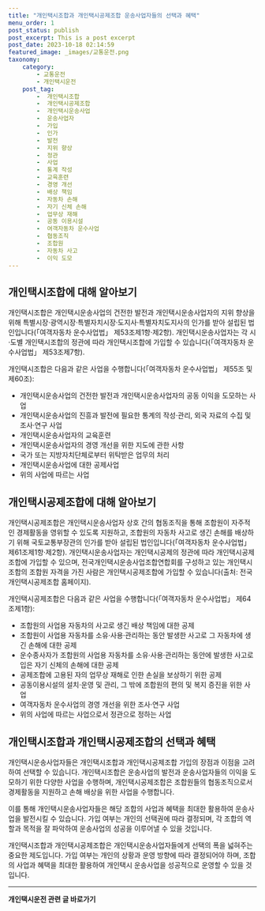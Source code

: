 ```yaml
---
title: "개인택시조합과 개인택시공제조합 운송사업자들의 선택과 혜택"
menu_order: 1
post_status: publish
post_excerpt: This is a post excerpt
post_date: 2023-10-18 02:14:59
featured_image: _images/교통운전.png
taxonomy:
    category:
        - 교통운전
        - 개인택시운전
    post_tag:
        -  개인택시조합
        -  개인택시공제조합
        -  개인택시운송사업
        -  운송사업자
        -  가입
        -  인가
        -  발전
        -  지위 향상
        -  정관
        -  사업
        -  통계 작성
        -  교육훈련
        -  경영 개선
        -  배상 책임
        -  자동차 손해
        -  자기 신체 손해
        -  업무상 재해
        -  공동 이용시설
        -  여객자동차 운수사업
        -  협동조직
        -  조합원
        -  자동차 사고
        -  이익 도모
---
```



## 개인택시조합에 대해 알아보기
개인택시조합은 개인택시운송사업의 건전한 발전과 개인택시운송사업자의 지위 향상을 위해 특별시장·광역시장·특별자치시장·도지사·특별자치도지사의 인가를 받아 설립된 법인입니다(「여객자동차 운수사업법」 제53조제1항·제2항). 개인택시운송사업자는 각 시·도별 개인택시조합의 정관에 따라 개인택시조합에 가입할 수 있습니다(「여객자동차 운수사업법」 제53조제7항).

개인택시조합은 다음과 같은 사업을 수행합니다(「여객자동차 운수사업법」 제55조 및 제60조):
- 개인택시운송사업의 건전한 발전과 개인택시운송사업자의 공동 이익을 도모하는 사업
- 개인택시운송사업의 진흥과 발전에 필요한 통계의 작성·관리, 외국 자료의 수집 및 조사·연구 사업
- 개인택시운송사업자의 교육훈련
- 개인택시운송사업자의 경영 개선을 위한 지도에 관한 사항
- 국가 또는 지방자치단체로부터 위탁받은 업무의 처리
- 개인택시운송사업에 대한 공제사업
- 위의 사업에 따르는 사업

## 개인택시공제조합에 대해 알아보기
개인택시공제조합은 개인택시운송사업자 상호 간의 협동조직을 통해 조합원이 자주적인 경제활동을 영위할 수 있도록 지원하고, 조합원의 자동차 사고로 생긴 손해를 배상하기 위해 국토교통부장관의 인가를 받아 설립된 법인입니다(「여객자동차 운수사업법」 제61조제1항·제2항). 개인택시운송사업자는 개인택시공제의 정관에 따라 개인택시공제조합에 가입할 수 있으며, 전국개인택시운송사업조합연합회를 구성하고 있는 개인택시조합의 조합원 자격을 가진 사람은 개인택시공제조합에 가입할 수 있습니다(출처: 전국개인택시공제조합 홈페이지).

개인택시공제조합은 다음과 같은 사업을 수행합니다(「여객자동차 운수사업법」 제64조제1항):
- 조합원의 사업용 자동차의 사고로 생긴 배상 책임에 대한 공제
- 조합원이 사업용 자동차를 소유·사용·관리하는 동안 발생한 사고로 그 자동차에 생긴 손해에 대한 공제
- 운수종사자가 조합원의 사업용 자동차를 소유·사용·관리하는 동안에 발생한 사고로 입은 자기 신체의 손해에 대한 공제
- 공제조합에 고용된 자의 업무상 재해로 인한 손실을 보상하기 위한 공제
- 공동이용시설의 설치·운영 및 관리, 그 밖에 조합원의 편의 및 복지 증진을 위한 사업
- 여객자동차 운수사업의 경영 개선을 위한 조사·연구 사업
- 위의 사업에 따르는 사업으로서 정관으로 정하는 사업

## 개인택시조합과 개인택시공제조합의 선택과 혜택
개인택시운송사업자들은 개인택시조합과 개인택시공제조합 가입의 장점과 이점을 고려하여 선택할 수 있습니다. 개인택시조합은 운송사업의 발전과 운송사업자들의 이익을 도모하기 위한 다양한 사업을 수행하며, 개인택시공제조합은 조합원들의 협동조직으로서 경제활동을 지원하고 손해 배상을 위한 사업을 수행합니다.

이를 통해 개인택시운송사업자들은 해당 조합의 사업과 혜택을 최대한 활용하여 운송사업을 발전시킬 수 있습니다. 가입 여부는 개인의 선택권에 따라 결정되며, 각 조합의 역할과 목적을 잘 파악하여 운송사업의 성공을 이루어낼 수 있을 것입니다.

개인택시조합과 개인택시공제조합은 개인택시운송사업자들에게 선택의 폭을 넓혀주는 중요한 제도입니다. 가입 여부는 개인의 상황과 운영 방향에 따라 결정되어야 하며, 조합의 사업과 혜택을 최대한 활용하여 개인택시 운송사업을 성공적으로 운영할 수 있을 것입니다.

<!-- wp:separator -->
<hr class="wp-block-separator has-alpha-channel-opacity"/>
<!-- /wp:separator -->

<!-- wp:group {"backgroundColor":"base","layout":{"type":"constrained"}} -->
<div class="wp-block-group has-base-background-color has-background"><!-- wp:paragraph {"align":"center","fontSize":"large"} -->
<p class="has-text-align-center has-large-font-size"><strong>개인택시운전 관련 글 바로가기</strong></p>
<!-- /wp:paragraph -->


<!-- wp:latest-posts
{"categories":[{"id":1441,"count":19,"description":"","link":"https://uknowlaw.com/category/%ea%b0%9c%ec%9d%b8%ed%83%9d%ec%8b%9c%ec%9a%b4%ec%a0%84/","name":"개인택시운전","slug":"개인택시운전","taxonomy":"category","parent":0,"meta":[],"_links":{"self":[{"href":"https://uknowlaw.com/wp-json/wp/v2/categories/1441"}],"collection":[{"href":"https://uknowlaw.com/wp-json/wp/v2/categories"}],"about":[{"href":"https://uknowlaw.com/wp-json/wp/v2/taxonomies/category"}],"wp:post_type":[{"href":"https://uknowlaw.com/wp-json/wp/v2/posts?categories=1441"}],"curies":[{"name":"wp","href":"https://api.w.org/{rel}","templated":true}]}}],"postsToShow":100,"excerptLength":28,"postLayout":"grid","columns":2,"featuredImageAlign":"left","featuredImageSizeSlug":"large","fontSize":"medium"} /--></div>
<!-- /wp:group -->